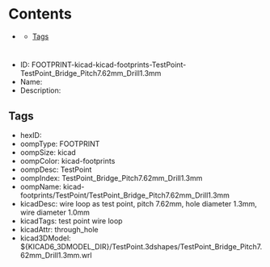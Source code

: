 



Contents
========

* [](#)
	* [Tags](#tags)

# 

- ID: FOOTPRINT-kicad-kicad-footprints-TestPoint-TestPoint_Bridge_Pitch7.62mm_Drill1.3mm
- Name: 
- Description: 

## Tags

- hexID: 
- oompType: FOOTPRINT
- oompSize: kicad
- oompColor: kicad-footprints
- oompDesc: TestPoint
- oompIndex: TestPoint_Bridge_Pitch7.62mm_Drill1.3mm
- oompName: kicad-footprints/TestPoint/TestPoint_Bridge_Pitch7.62mm_Drill1.3mm
- kicadDesc: wire loop as test point, pitch 7.62mm, hole diameter 1.3mm, wire diameter 1.0mm
- kicadTags: test point wire loop
- kicadAttr: through_hole
- kicad3DModel: ${KICAD6_3DMODEL_DIR}/TestPoint.3dshapes/TestPoint_Bridge_Pitch7.62mm_Drill1.3mm.wrl
